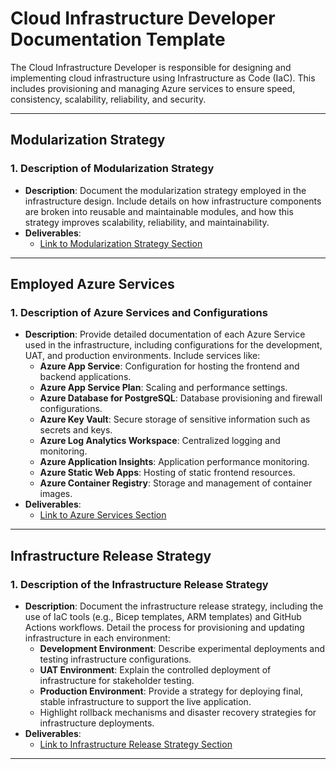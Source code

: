 # Cloud Infrastructure Developer Documentation Template

The Cloud Infrastructure Developer is responsible for designing and implementing cloud infrastructure using Infrastructure as Code (IaC). This includes provisioning and managing Azure services to ensure speed, consistency, scalability, reliability, and security.

---

## Modularization Strategy

### 1. Description of Modularization Strategy
- **Description**: Document the modularization strategy employed in the infrastructure design. Include details on how infrastructure components are broken into reusable and maintainable modules, and how this strategy improves scalability, reliability, and maintainability.
- **Deliverables**:
  - [Link to Modularization Strategy Section](#)

---

## Employed Azure Services

### 1. Description of Azure Services and Configurations
- **Description**: Provide detailed documentation of each Azure Service used in the infrastructure, including configurations for the development, UAT, and production environments. Include services like:
  - **Azure App Service**: Configuration for hosting the frontend and backend applications.
  - **Azure App Service Plan**: Scaling and performance settings.
  - **Azure Database for PostgreSQL**: Database provisioning and firewall configurations.
  - **Azure Key Vault**: Secure storage of sensitive information such as secrets and keys.
  - **Azure Log Analytics Workspace**: Centralized logging and monitoring.
  - **Azure Application Insights**: Application performance monitoring.
  - **Azure Static Web Apps**: Hosting of static frontend resources.
  - **Azure Container Registry**: Storage and management of container images.
- **Deliverables**:
  - [Link to Azure Services Section](#)

---

## Infrastructure Release Strategy

### 1. Description of the Infrastructure Release Strategy
- **Description**: Document the infrastructure release strategy, including the use of IaC tools (e.g., Bicep templates, ARM templates) and GitHub Actions workflows. Detail the process for provisioning and updating infrastructure in each environment:
  - **Development Environment**: Describe experimental deployments and testing infrastructure configurations.
  - **UAT Environment**: Explain the controlled deployment of infrastructure for stakeholder testing.
  - **Production Environment**: Provide a strategy for deploying final, stable infrastructure to support the live application.
  - Highlight rollback mechanisms and disaster recovery strategies for infrastructure deployments.
- **Deliverables**:
  - [Link to Infrastructure Release Strategy Section](#)

---